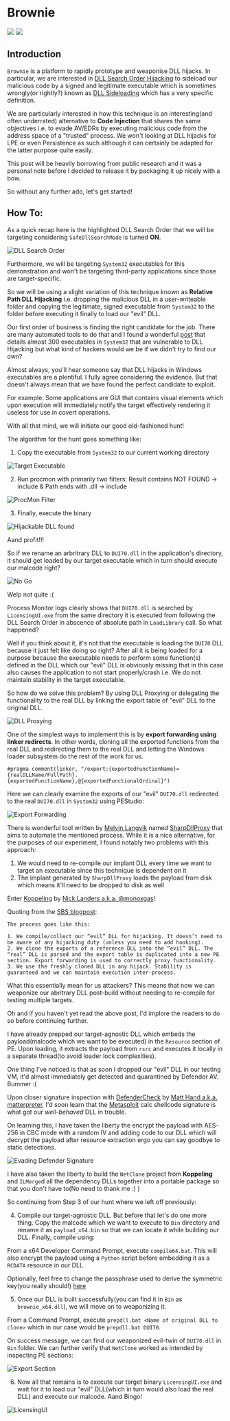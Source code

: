 # Brownie
[![](https://img.shields.io/badge/Category-Defense%20Evasion-E5A505?style=flat-square)]() [![](https://img.shields.io/badge/Language-C%20%2f%20C++%20%2f%20CSharp%20%2f%20Python3-E5A505?style=flat-square)]()

## Introduction
`Brownie` is a platform to rapidly prototype and weaponise DLL hijacks. In particular, we are interested in [DLL Search Order Hijacking](https://attack.mitre.org/techniques/T1574/001/) to sideload our malicious code by a signed and legitimate executable which is sometimes wrongly(or rightly?) known as [DLL Sideloading](https://attack.mitre.org/techniques/T1574/002/) which has a very specific definition.

We are particularly interested in how this technique is an interesting(and often underrated) alternative to **Code Injection** that shares the same objectives i.e. to evade AV/EDRs by executing malicious code from the address space of a "trusted" process. We won't looking at DLL hijacks for LPE or even Persistence as such although it can certainly be adapted for the latter purpose quite easily.

This post will be heavily borrowing from public research and it was a personal note before I decided to release it by packaging it up nicely with a bow.

So without any further ado, let's get started!

## How To:
As a quick recap here is the highlighted DLL Search Order that we will be targeting considering `SafeDllSearchMode` is turned **ON**.

![DLL Search Order](https://github.com/slaeryan/AQUARMOURY/blob/master/Brownie/Screenshots/dll-search-order.png "DLL Search Order")

Furthermore, we will be targeting `System32` executables for this demonstration and won't be targeting third-party applications since those are target-specific.

So we will be using a slight variation of this technique known as **Relative Path DLL Hijacking** i.e. dropping the malicious DLL in a user-writeable folder and copying the legitimate, signed executable from `System32` to the folder before executing it finally to load our "evil" DLL.

Our first order of business is finding the right candidate for the job. There are many automated tools to do that and I found a wonderful [post](https://github.com/wietze/windows-dll-hijacking) that details almost 300 executables in `System32` that are vulnerable to DLL Hijacking but what kind of hackers would we be if we didn't try to find our own?

Almost always, you'll hear someone say that DLL hijacks in Windows executables are a plentiful. I fully agree considering the evidence. But that doesn't always mean that we have found the perfect candidate to exploit.

For example: Some applications are GUI that contains visual elements which upon execution will immediately notify the target effectively rendering it useless for use in covert operations.

With all that mind, we will initiate our good old-fashioned hunt!

The algorithm for the hunt goes something like:
1. Copy the executable from `System32` to our current working directory

![Target Executable](https://github.com/slaeryan/AQUARMOURY/blob/master/Brownie/Screenshots/target-exe.PNG "Target Executable")

2. Run procmon with primarily two filters: 
Result contains NOT FOUND -> include & Path ends with .dll -> include

![ProcMon Filter](https://github.com/slaeryan/AQUARMOURY/blob/master/Brownie/Screenshots/procmon-filter.PNG "ProcMon Filter")

3. Finally, execute the binary

![Hijackable DLL found](https://github.com/slaeryan/AQUARMOURY/blob/master/Brownie/Screenshots/hijackable-dll-found.PNG "Hijackable DLL found")

Aand profit!!!

So if we rename an arbritrary DLL to `DUI70.dll` in the application's directory, it should get loaded by our target executable which in turn should execute our malcode right?

![No Go](https://github.com/slaeryan/AQUARMOURY/blob/master/Brownie/Screenshots/no-go.PNG "No Go")

Welp not quite :(

Process Monitor logs clearly shows that `DUI70.dll` is searched by `LicensingUI.exe` from the same directory it is executed from following the DLL Search Order in abscence of absolute path in `LoadLibrary` call. So what happened?

Well if you think about it, it's not that the executable is loading the `DUI70` DLL because it just felt like doing so right? After all it is being loaded for a purpose because the executable needs to perform some function(s) defined in the DLL which our "evil" DLL is obviously missing that in this case also causes the application to not start properly/crash i.e. We do not maintain stability in the target executable.

So how do we solve this problem? By using DLL Proxying or delegating the functionality to the real DLL by linking the export table of "evil" DLL to the original DLL.

![DLL Proxying](https://github.com/slaeryan/AQUARMOURY/blob/master/Brownie/Screenshots/dll-proxying.png "DLL Proxying")

One of the simplest ways to implement this is by **export forwarding using linker redirects**. In other words, cloning all the exported functions from the real DLL and redirecting them to the real DLL and letting the Windows loader subsystem do the rest of the work for us.

```
#pragma comment(linker, "/export:{exportedFunctionName}={realDLLName/FullPath}.{exportedFunctionName},@{exportedFunctionalOrdinal}")
```

Here we can clearly examine the exports of our "evil" `DUI70.dll` redirected to the real `DUI70.dll` in `System32` using PEStudio:

![Export Forwarding](https://github.com/slaeryan/AQUARMOURY/blob/master/Brownie/Screenshots/exports-forwarded.PNG "Export Forwarding")

There is wonderful tool written by [Melvin Langvik](https://twitter.com/Flangvik) named [SharpDllProxy](https://github.com/Flangvik/SharpDllProxy) that aims to automate the mentioned process. While it is a nice alternative, for the purposes of our experiment, I found notably two problems with this approach:

1. We would need to re-compile our implant DLL every time we want to target an executable since this technique is dependent on it
2. The implant generated by `SharpDllProxy` loads the payload from disk which means it'll need to be dropped to disk as well

Enter [Koppeling](https://github.com/monoxgas/Koppeling) by [Nick Landers a.k.a. @monoxgas](https://twitter.com/monoxgas)!

Quoting from the [SBS blogpost](https://silentbreaksecurity.com/adaptive-dll-hijacking/):
```
The process goes like this:
 
1. We compile/collect our “evil” DLL for hijacking. It doesn’t need to be aware of any hijacking duty (unless you need to add hooking).
2. We clone the exports of a reference DLL into the “evil” DLL. The “real” DLL is parsed and the export table is duplicated into a new PE section. Export forwarding is used to correctly proxy functionality.
3. We use the freshly cloned DLL in any hijack. Stability is guaranteed and we can maintain execution inter-process.
```

What this essentially mean for us attackers? This means that now we can weaponize our abritrary DLL post-build without needing to re-compile for testing multiple targets.

Oh and if you haven't yet read the above post, I'd implore the readers to do so before continuing further.

I have already prepped our target-agnostic DLL which embeds the payload(malcode which we want to be executed) in the `Resource` section of PE. Upon loading, it extracts the payload from `rsrc` and executes it locally in a separate thread(to avoid loader lock complexities).

One thing I've noticed is that as soon I dropped our "evil" DLL in our testing VM, it'd almost immediately get detected and quarantined by Defender AV. Bummer :(

Upon closer signature inspection with [DefenderCheck](https://github.com/matterpreter/DefenderCheck) by [Matt Hand a.k.a. matterpreter](https://twitter.com/matterpreter), I'd soon learn that the [Metasploit]() calc shellcode signature is what got our _well-behaved_ DLL in trouble.

On learning this, I have taken the liberty the encrypt the payload with AES-256 in CBC mode with a random IV and adding code to our DLL which will decrypt the payload after resource extraction ergo you can say goodbye to static detections.

![Evading Defender Signature](https://github.com/slaeryan/AQUARMOURY/blob/master/Brownie/Screenshots/evading-defender-sig.PNG "Evading Defender Signature")

I have also taken the liberty to build the `NetClone` project from **Koppeling** and `ILMerge`d all the dependency DLLs together into a portable package so that you don't have to(No need to thank me :) )

So continuing from Step 3 of our hunt where we left off previously:

4. Compile our target-agnostic DLL. But before that let's do one more thing. Copy the malcode which we want to execute to `Bin` directory and rename it as `payload_x64.bin` so that we can locate it while building our DLL. Finally, compile using:

From a x64 Developer Command Prompt, execute `compile64.bat`. This will also encrypt the payload using a `Python` script before embedding it as a `RCDATA` resource in our DLL.

Optionally, feel free to change the passphrase used to derive the symmetric key(you really should!) [here](https://github.com/slaeryan/AQUARMOURY/blob/master/Brownie/Python/AES.py#L41)

5. Once our DLL is built successfully(you can find it in `Bin` as `brownie_x64.dll`), we will move on to weaponizing it.

From a Command Prompt, execute `prepdll.bat <Name of original DLL to clone>` which in our case would be `prepdll.bat DUI70`.

On success message, we can find our weaponized evil-twin of `DUI70.dll` in `Bin` folder. We can further verify that `NetClone` worked as intended by inspecting PE sections:

![Export Section](https://github.com/slaeryan/AQUARMOURY/blob/master/Brownie/Screenshots/exports-newsection.PNG "Export Section")

6. Now all that remains is to execute our target binary `LicensingUI.exe` and wait for it to load our "evil" DLL(which in turn would also load the real DLL) and execute our malcode. Aand Bingo!

![LicensingUI](https://github.com/slaeryan/AQUARMOURY/blob/master/Brownie/Screenshots/licensingui.PNG "LicensingUI")















